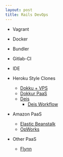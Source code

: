 ```yaml
---
layout: post
title: Rails DevOps
---
```


* Vagrant
* Docker
* Bundler
* Gitlab-CI
* IDE


* Heroku Style Clones
  * [Dokku + VPS](http://paulcpederson.com/articles/make-your-own-heroku/)
  * [Dokkur PaaS ](https://dokkur.com/#!/pricing)
  * [Deis](http://deis.io/)
    * [Deis Workflow](http://deis-www.s3-website-us-east-1.amazonaws.com/workflow/how-it-works/)


* Amazon PaaS
  * [Elastic Beanstalk]( http://docs.aws.amazon.com/elasticbeanstalk/latest/dg/create_deploy_Ruby_rails.html )
  * [OpWorks]( http://willkoehler.net/2014/10/15/deploy-a-rails-app-with-aws-opsworks.html )


 * Other PaaS
    * [Flynn](https://flynn.io/pricing)